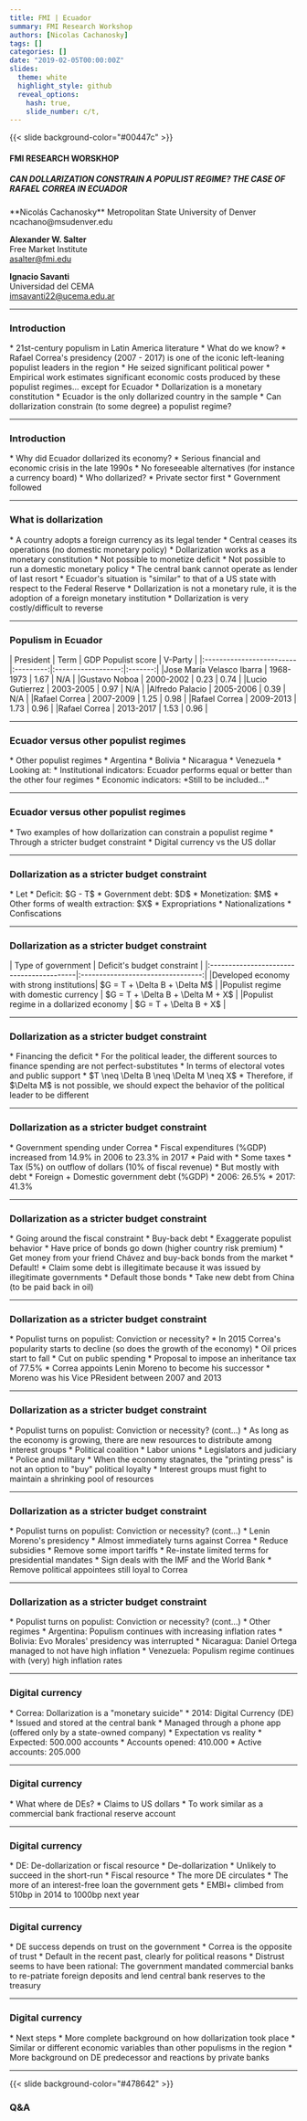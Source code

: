 ```yaml
---
title: FMI | Ecuador
summary: FMI Research Workshop
authors: [Nicolas Cachanosky]
tags: []
categories: []
date: "2019-02-05T00:00:00Z"
slides:
  theme: white
  highlight_style: github
  reveal_options:
    hash: true,
    slide_number: c/t,
--- 
```



<!--  =============================================================================  -->
<!-- COVER SLIDE -->
{{< slide background-color="#00447c" >}}

#### FMI RESEARCH WORSKHOP

##### CAN DOLLARIZATION CONSTRAIN A POPULIST REGIME? THE CASE OF RAFAEL CORREA IN ECUADOR

<div class="text" font-size=10%><p data-markdown>
**Nicolás Cachanosky**  
Metropolitan State University of Denver  
ncachano@msudenver.edu

**Alexander W. Salter**  
Free Market Institute  
asalter@fmi.edu

**Ignacio Savanti**  
Universidad del CEMA  
imsavanti22@ucema.edu.ar
</p></div>

---
<!-- SLIDE 1: INTRODUCTION -->
### Introduction

<div class="text"><p data-markdown>
* 21st-century populism in Latin America literature
  * What do we know?
    * Rafael Correa's presidency (2007 - 2017) is one of the iconic left-leaning populist leaders in the region
    * He seized significant political power
    * Empirical work estimates significant economic costs produced by these populist regimes... <span class="blue">except for Ecuador</span>
  * Dollarization is a monetary constitution
    * Ecuador is the only dollarized country in the sample
    * Can dollarization constrain (to some degree) a populist regime?
</p></div>

---
<!-- SLIDE 2: INTRODUCTION -->
### Introduction

<div class="text"><p data-markdown>
* Why did Ecuador dollarized its economy?
  * Serious financial and economic crisis in the late 1990s
  * No foreseeable alternatives (for instance a currency board)
* Who dollarized?
  * Private sector first
  * Government followed
</p></div>

---
<!-- SLIDE 3: WHAT IS DOLLARIZATION -->
### What is dollarization

<div class="text"><p data-markdown>
* A country adopts a foreign currency as its legal tender
* Central ceases its operations (no domestic monetary policy)
* Dollarization works as a monetary constitution
  * Not possible to monetize deficit
  * Not possible to run a domestic monetary policy
  * The central bank cannot operate as lender of last resort
  * Ecuador's situation is "similar" to that of a US state with respect to the Federal Reserve
  * Dollarization is not a monetary rule, it is the adoption of a foreign monetary institution
  * Dollarization is very costly/difficult to reverse
</p></div>

---
<!-- SLIDE 4: POPULISM IN ECUADOR -->
### Populism in Ecuador

<div class="text"><p data-markdown>
| President                | Term      | GDP Populist score | V-Party |
|:-------------------------|:---------:|:------------------:|:-------:|
|Jose María Velasco Ibarra | 1968-1973 | 1.67               | N/A     |
|Gustavo Noboa             | 2000-2002 | 0.23               | 0.74    |
|Lucio Gutierrez           | 2003-2005 | 0.97               | N/A     |
|Alfredo Palacio           | 2005-2006 | 0.39               | N/A     |
|Rafael Correa             | 2007-2009 | 1.25               | 0.98    |
|Rafael Correa             | 2009-2013 | 1.73               | 0.96    |
|Rafael Correa             | 2013-2017 | 1.53               | 0.96    |
</p></div>

---
<!-- SLIDE 5: POPULISM IN ECUADOR -->
### Ecuador versus other populist regimes

<div class="text"><p data-markdown>
* Other populist regimes
  * Argentina
  * Bolivia
  * Nicaragua
  * Venezuela
* Looking at:
  * Institutional indicators: Ecuador performs equal or better than the other four regimes
  * Economic indicators: *Still to be included...*
</p></div>

---
<!-- SLIDE 6: CORREA VERSUS DOLLARIZATION -->
### Ecuador versus other populist regimes

<div class="text"><p data-markdown>
* Two examples of how dollarization can constrain a populist regime
  * Through a stricter budget constraint
  * Digital currency vs the US dollar
</p></div>

---
<!-- SLIDE 7: DOLALRIZATION AS A STRICTED BUDGET CONSTRAINT -->
### Dollarization as a stricter budget constraint

<div class="text"><p data-markdown>
* Let
  * Deficit: $G - T$
  * Government debt: $D$
  * Monetization: $M$
  * Other forms of wealth extraction: $X$
    * Expropriations
    * Nationalizations
    * Confiscations
</p></div>

---
<!-- SLIDE 8: DOLALRIZATION AS A STRICTED BUDGET CONSTRAINT -->
### Dollarization as a stricter budget constraint

<div class="text"><p data-markdown>
| Type of government                       | Deficit's budget constraint       |
|:-----------------------------------------|:---------------------------------:|
|Developed economy with strong institutions| $G = T + \Delta B + \Delta M$     |
|Populist regime with domestic currency    | $G = T + \Delta B + \Delta M + X$ |
|Populist regime in a dollarized economy   | $G = T + \Delta B + X$            |
</p></div>

---
<!-- SLIDE 9: DOLALRIZATION AS A STRICTED BUDGET CONSTRAINT -->
### Dollarization as a stricter budget constraint

<div class="text"><p data-markdown>
* Financing the deficit
  * For the political leader, the different sources to finance spending are not perfect-substitutes
  * In terms of electoral votes and public support
    * $T \neq \Delta B \neq \Delta M \neq X$
    * Therefore, if $\Delta M$ is not possible, we should expect the behavior of the political leader to be different
</p></div>

---
<!-- SLIDE 10: DOLALRIZATION AS A STRICTED BUDGET CONSTRAINT -->
### Dollarization as a stricter budget constraint

<div class="text"><p data-markdown>
* Government spending under Correa
  * Fiscal expenditures (%GDP) increased from 14.9% in 2006 to 23.3% in 2017
* Paid with
  * Some taxes
    * Tax (5%) on outflow of dollars (10% of fiscal revenue)
  * But mostly with debt
    * Foreign + Domestic government debt (%GDP)
    * 2006: 26.5%
    * 2017: 41.3%
</p></div>

---
<!-- SLIDE 11: DOLALRIZATION AS A STRICTED BUDGET CONSTRAINT -->
### Dollarization as a stricter budget constraint

<div class="text"><p data-markdown>
* Going around the fiscal constraint
  * Buy-back debt
    * Exaggerate populist behavior
    * Have price of bonds go down (higher country risk premium)
    * Get money from your friend Chávez and buy-back bonds from the market
  * Default!
    * Claim some debt is illegitimate because it was issued by illegitimate governments
    * Default those bonds
    * Take new debt from China (to be paid back in oil)
</p></div>

---
<!-- SLIDE 12: DOLALRIZATION AS A STRICTED BUDGET CONSTRAINT -->
### Dollarization as a stricter budget constraint

<div class="text"><p data-markdown>
* Populist turns on populist: Conviction or necessity?
  * In 2015 Correa's popularity starts to decline (so does the growth of the economy)
  * Oil prices start to fall
    * Cut on public spending
    * Proposal to impose an inheritance tax of 77.5%
  * Correa appoints Lenin Moreno to become his successor
    * Moreno was his Vice PResident between 2007 and 2013
</p></div>

---
<!-- SLIDE 12: DOLALRIZATION AS A STRICTED BUDGET CONSTRAINT -->
### Dollarization as a stricter budget constraint

<div class="text"><p data-markdown>
* Populist turns on populist: Conviction or necessity? (cont...)
  * As long as the economy is growing, there are new resources to distribute among interest groups
    * Political coalition
    * Labor unions
    * Legislators and judiciary
    * Police and military
  * When the economy stagnates, the "printing press" is not an option to "buy" political loyalty
    * Interest groups must fight to maintain a shrinking pool of resources
</p></div>

---
<!-- SLIDE 13: DOLALRIZATION AS A STRICTED BUDGET CONSTRAINT -->
### Dollarization as a stricter budget constraint

<div class="text"><p data-markdown>
* Populist turns on populist: Conviction or necessity? (cont...)
  * Lenin Moreno's presidency
    * Almost immediately turns against Correa
    * Reduce subsidies
    * Remove some import tariffs
    * Re-instate limited terms for presidential mandates
    * Sign deals with the IMF and the World Bank
    * Remove political appointees still loyal to Correa
</p></div>

---
<!-- SLIDE 14: DOLALRIZATION AS A STRICTED BUDGET CONSTRAINT -->
### Dollarization as a stricter budget constraint

<div class="text"><p data-markdown>
* Populist turns on populist: Conviction or necessity? (cont...)
  * Other regimes
    * Argentina: Populism continues with increasing inflation rates
    * Bolivia: Evo Morales' presidency was interrupted
    * Nicaragua: Daniel Ortega managed to not have high inflation
    * Venezuela: Populism regime continues with (very) high inflation rates
</p></div>

---
<!-- SLIDE 15: DIGITAL CURRENCY -->
### Digital currency

<div class="text"><p data-markdown>
* Correa: Dollarization is a "monetary suicide"
* 2014: Digital Currency (DE)
  * Issued and stored at the central bank
  * Managed through a phone app (offered only by a state-owned company)
* Expectation vs reality
  * Expected: 500.000 accounts
  * Accounts opened: 410.000
  * Active accounts: 205.000
</p></div>

---
<!-- SLIDE 16: DIGITAL CURRENCY -->
### Digital currency

<div class="text"><p data-markdown>
* What where de DEs?
  * Claims to US dollars
  * To work similar as a commercial bank fractional reserve account 
</p></div>

---
<!-- SLIDE 17: DIGITAL CURRENCY -->
### Digital currency

<div class="text"><p data-markdown>
* DE: De-dollarization or fiscal resource
  * De-dollarization
    * Unlikely to succeed in the short-run
  * Fiscal resource
    * The more DE circulates
    * The more of an interest-free loan the government gets
      * EMBI+ climbed from 510bp in 2014 to 1000bp next year
</p></div>  

---
<!-- SLIDE 18: DIGITAL CURRENCY -->
### Digital currency

<div class="text"><p data-markdown>
* DE success depends on trust on the government
  * Correa is the opposite of trust
  * Default in the recent past, clearly for political reasons
  * Distrust seems to have been rational: The government mandated commercial banks to re-patriate foreign deposits and lend central bank reserves to the treasury
</p></div>  

---
<!-- SLIDE 19: NEXT STEPS -->
### Digital currency

<div class="text"><p data-markdown>
* Next steps
  * More complete background on how dollarization took place
  * Similar or different economic variables than other populisms in the region
  * More background on DE predecessor and reactions by private banks
</p></div>  

---
<!-- SLIDE 20: Q&A -->
{{< slide background-color="#478642" >}}

### Q&A